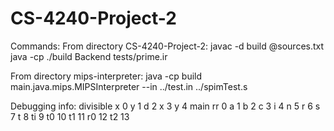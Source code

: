 # CS-4240-Project-2

Commands: From directory CS-4240-Project-2:
javac -d build @sources.txt
java -cp ./build Backend tests/prime.ir

From directory mips-interpreter:
java -cp build main.java.mips.MIPSInterpreter --in ../test.in ../spimTest.s

Debugging info:
divisible
x 0
y 1
d 2
x 3
y 4
main
rr 0
a 1
b 2
c 3
i 4
n 5
r 6
s 7
t 8
ti 9
t0 10
t1 11
r0 12
t2 13
